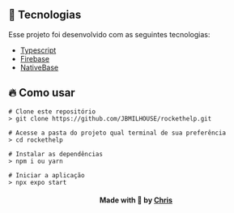 ## :rocket: Tecnologias
Esse projeto foi desenvolvido com as seguintes tecnologias:

- [Typescript](<https://www.typescriptlang.org/>)
- [Firebase](https://firebase.google.com/)
- [NativeBase](https://nativebase.io/)

## :fire: Como usar
`````
# Clone este repositório
> git clone https://github.com/JBMILHOUSE/rockethelp.git

# Acesse a pasta do projeto qual terminal de sua preferência
> cd rockethelp 

# Instalar as dependências
> npm i ou yarn 

# Iniciar a aplicação
> npx expo start
`````
<h4 align="center">
    Made with 💜 by <a href="https://br.linkedin.com/in/chris-oliveira-alexandre/" target="_blank">Chris</a>
</h4>